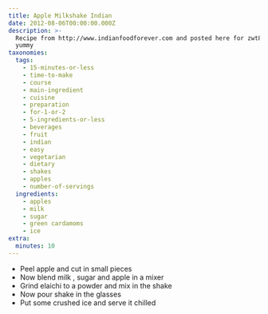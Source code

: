```yaml
---
title: Apple Milkshake Indian
date: 2012-08-06T00:00:00.000Z
description: >-
  Recipe from http://www.indianfoodforever.com and posted here for zwt8.  sounds
  yummy
taxonomies:
  tags:
    - 15-minutes-or-less
    - time-to-make
    - course
    - main-ingredient
    - cuisine
    - preparation
    - for-1-or-2
    - 5-ingredients-or-less
    - beverages
    - fruit
    - indian
    - easy
    - vegetarian
    - dietary
    - shakes
    - apples
    - number-of-servings
  ingredients:
    - apples
    - milk
    - sugar
    - green cardamoms
    - ice
extra:
  minutes: 10
---
```

 - Peel apple and cut in small pieces
 - Now blend milk , sugar and apple in a mixer
 - Grind elaichi to a powder and mix in the shake
 - Now pour shake in the glasses
 - Put some crushed ice and serve it chilled
